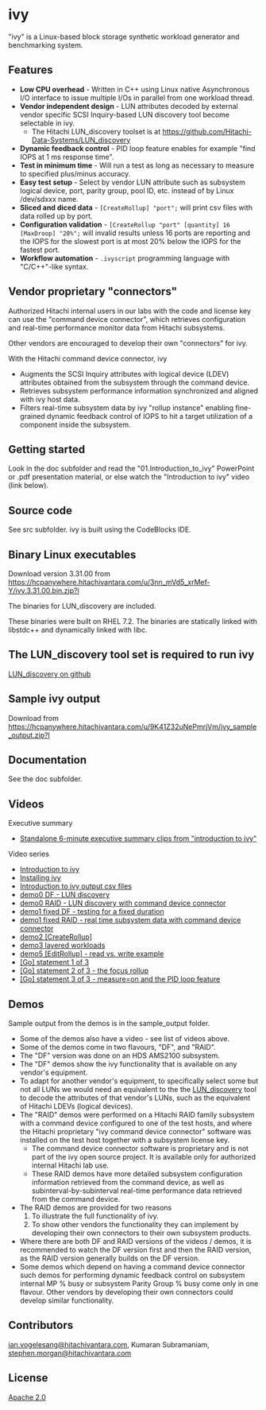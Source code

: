 # ivy

"ivy" is a Linux-based block storage synthetic workload generator and benchmarking system.

## Features

* **Low CPU overhead** - Written in C++ using Linux native Asynchronous I/O interface to issue multiple I/Os in parallel from one workload thread.
* **Vendor independent design** - LUN attributes decoded by external vendor specific SCSI Inquiry-based LUN discovery tool become selectable in ivy.
  * The Hitachi LUN_discovery toolset is at https://github.com/Hitachi-Data-Systems/LUN_discovery
* **Dynamic feedback control** - PID loop feature enables for example "find IOPS at 1 ms response time".
* **Test in minimum time** - Will run a test as long as necessary to measure to specified plus/minus accuracy.
* **Easy test setup** - Select by vendor LUN attribute such as subsystem logical device, port, parity group, pool ID, etc. instead of by Linux /dev/sdxxx name.
* **Sliced and diced data** - `[CreateRollup] "port";` will print csv files with data rolled up by port.
* **Configuration validation** - `[CreateRollup "port" [quantity] 16 [MaxDroop] "20%";` will invalid results unless 16 ports are reporting and the IOPS for the slowest port is at most 20% below the IOPS for the fastest port.
* **Workflow automation** - `.ivyscript` programming language with "C/C++"-like syntax.

## Vendor proprietary "connectors"

Authorized Hitachi internal users in our labs with the code and license key can use the "command device connector", which retrieves configuration and real-time performance monitor data from Hitachi subsystems.

Other vendors are encouraged to develop their own "connectors" for ivy.

With the Hitachi command device connector, ivy

* Augments the SCSI Inquiry attributes with logical device (LDEV) attributes obtained from the subsystem through the command device.
* Retrieves subsystem performance information synchronized and aligned with ivy host data.
* Filters real-time subsystem data by ivy "rollup instance" enabling fine-grained dynamic feedback control of IOPS to hit a target utilization of a component inside the subsystem.

## Getting started
Look in the doc subfolder and read the "01.Introduction_to_ivy" PowerPoint or .pdf presentation material, or else watch the "Introduction to ivy" video (link below).

## Source code
See src subfolder.  ivy is built using the CodeBlocks IDE.

## Binary Linux executables
Download version 3.31.00 from https://hcpanywhere.hitachivantara.com/u/3nn_mVd5_xrMef-Y/ivy.3.31.00.bin.zip?l

The binaries for LUN_discovery are included.

These binaries were built on RHEL 7.2.  The binaries are statically linked with libstdc++ and dynamically linked with libc.

## The LUN_discovery tool set is required to run ivy
[LUN_discovery on github](https://github.com/Hitachi-Data-Systems/LUN_discovery)

## Sample ivy output
Download from https://hcpanywhere.hitachivantara.com/u/9K41Z32uNePmrjVm/ivy_sample_output.zip?l

## Documentation
See the doc subfolder.

## Videos

Executive summary
* [Standalone 6-minute executive summary clips from "introduction to ivy"](https://youtu.be/l5-lSqleP4s)

Video series
* [Introduction to ivy](https://www.youtube.com/watch?v=VsBsz83Pl28&list=PLHmnN_gEh0ZzK8KqOXfWqdVsEjuaqjpu8&index=1)
* [Installing ivy](https://www.youtube.com/watch?v=0AqzXsEbCJM&list=PLHmnN_gEh0ZzK8KqOXfWqdVsEjuaqjpu8&index=2)
* [Introduction to ivy output csv files](https://www.youtube.com/watch?v=WNVJccfrhrg&list=PLHmnN_gEh0ZzK8KqOXfWqdVsEjuaqjpu8&index=3)
* [demo0 DF - LUN discovery](https://www.youtube.com/watch?v=75Z3hwDI42A&list=PLHmnN_gEh0ZzK8KqOXfWqdVsEjuaqjpu8&index=4)
* [demo0 RAID - LUN discovery with command device connector](https://www.youtube.com/watch?v=ZQDe6nHBPV8&list=PLHmnN_gEh0ZzK8KqOXfWqdVsEjuaqjpu8&index=5)
* [demo1 fixed DF - testing for a fixed duration](https://www.youtube.com/watch?v=l-Lpj4h-9iI&list=PLHmnN_gEh0ZzK8KqOXfWqdVsEjuaqjpu8&index=6)
* [demo1 fixed RAID - real time subsystem data with command device connector](https://www.youtube.com/watch?v=Gk7DDY0JI04&list=PLHmnN_gEh0ZzK8KqOXfWqdVsEjuaqjpu8&index=7)
* [demo2 \[CreateRollup\]](https://www.youtube.com/watch?v=TOQzbdRm8do&list=PLHmnN_gEh0ZzK8KqOXfWqdVsEjuaqjpu8&index=8)
* [demo3 layered workloads](https://www.youtube.com/watch?v=gOIYZ81m-Bo&list=PLHmnN_gEh0ZzK8KqOXfWqdVsEjuaqjpu8&index=9)
* [demo5 \[EditRollup\] - read vs. write example](https://www.youtube.com/watch?v=hzF2MKhhd0k&list=PLHmnN_gEh0ZzK8KqOXfWqdVsEjuaqjpu8&index=10)
* [\[Go\] statement 1 of 3](https://www.youtube.com/watch?v=3bAn5pFKS4I&list=PLHmnN_gEh0ZzK8KqOXfWqdVsEjuaqjpu8&index=11)
* [\[Go\] statement 2 of 3 - the focus rollup](https://www.youtube.com/watch?v=_nT25ieZWzI&list=PLHmnN_gEh0ZzK8KqOXfWqdVsEjuaqjpu8&index=12)
* [\[Go\] statement 3 of 3 - measure=on and the PID loop feature](https://www.youtube.com/watch?v=QZ6aqLtKPEg&list=PLHmnN_gEh0ZzK8KqOXfWqdVsEjuaqjpu8&index=13)

## Demos
Sample output from the demos is in the sample_output folder.
* Some of the demos also have a video - see list of videos above.
* Some of the demos come in two flavours, "DF", and "RAID".
* The "DF" version was done on an HDS AMS2100 subsystem.
 * The "DF" demos show the ivy functionality that is available on any vendor's equipment.
 * To adapt for another vendor's equipment, to specifically select some but not all LUNs we would need an equivalent to the the [LUN_discovery](https://github.com/Hitachi-Data-Systems/LUN_discovery) tool to decode the attributes of that vendor's LUNs, such as the equivalent of Hitachi LDEVs (logical devices).
* The "RAID" demos were performed on a Hitachi RAID family subsystem with a command device configured to one of the test hosts, and where the Hitachi proprietary "ivy command device connector" software was installed on the test host together with a subsystem license key.
  * The command device connector software is proprietary and is not part of the ivy open source project.  It is available only for authorized internal Hitachi lab use.
  * These RAID demos have more detailed subsystem configuration information retrieved from the command device, as well as subinterval-by-subinterval real-time performance data retrieved from the command device.
* The RAID demos are provided for two reasons
  1. To illustrate the full functionality of ivy.
  2. To show other vendors the functionality they can implement by developing their own connectors to their own subsystem products.
* Where there are both DF and RAID versions of the videos / demos, it is recommended to watch the DF version first and then the RAID version, as the RAID version generally builds on the DF version.
* Some demos which depend on having a command device connector such demos for performing dynamic feedback control on subsystem internal MP % busy or subsystem Parity Group % busy come only in one flavour.  Other vendors by developing their own connectors could develop similar functionality.

## Contributors

ian.vogelesang@hitachivantara.com, Kumaran Subramaniam, stephen.morgan@hitachivantara.com

## License

[Apache 2.0](http://www.apache.org/licenses/LICENSE-2.0)


